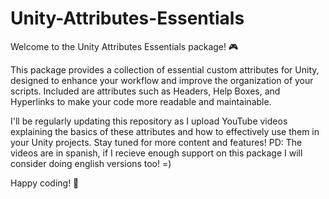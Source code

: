 # Unity-Attributes-Essentials
Welcome to the Unity Attributes Essentials package! 🎮

This package provides a collection of essential custom attributes for Unity, designed to enhance your workflow and improve the organization of your scripts. Included are attributes such as Headers, Help Boxes, and Hyperlinks to make your code more readable and maintainable.

I'll be regularly updating this repository as I upload YouTube videos explaining the basics of these attributes and how to effectively use them in your Unity projects. Stay tuned for more content and features!
PD: The videos are in spanish, if I recieve enough support on this package I will consider doing english versions too! =)

Happy coding! 🚀
